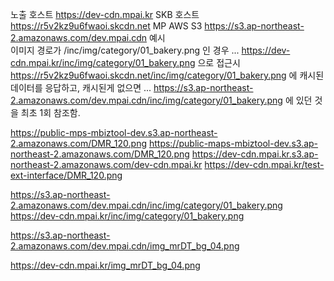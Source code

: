 노출 호스트	https://dev-cdn.mpai.kr
SKB 호스트	https://r5v2kz9u6fwaoi.skcdn.net
MP AWS S3	https://s3.ap-northeast-2.amazonaws.com/dev.mpai.cdn
예시	
이미지 경로가 /inc/img/category/01_bakery.png 인 경우 ...
https://dev-cdn.mpai.kr/inc/img/category/01_bakery.png 으로 접근시
https://r5v2kz9u6fwaoi.skcdn.net/inc/img/category/01_bakery.png 에 캐시된 데이터를 응답하고,  캐시된게 없으면 ...
https://s3.ap-northeast-2.amazonaws.com/dev.mpai.cdn/inc/img/category/01_bakery.png 에 있던 것을 최초 1회 참조함.



https://public-mps-mbiztool-dev.s3.ap-northeast-2.amazonaws.com/DMR_120.png
https://public-maps-mbiztool-dev.s3.ap-northeast-2.amazonaws.com/DMR_120.png
https://dev-cdn.mpai.kr.s3.ap-northeast-2.amazonaws.com/dev-cdn.mpai.kr
https://dev-cdn.mpai.kr/test-ext-interface/DMR_120.png

https://s3.ap-northeast-2.amazonaws.com/dev.mpai.cdn/inc/img/category/01_bakery.png
https://dev-cdn.mpai.kr/inc/img/category/01_bakery.png


https://s3.ap-northeast-2.amazonaws.com/dev.mpai.cdn/img_mrDT_bg_04.png





https://dev-cdn.mpai.kr/img_mrDT_bg_04.png